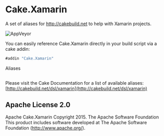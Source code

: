# Cake.Xamarin
A set of aliases for http://cakebuild.net to help with Xamarin projects.

![AppVeyor](https://ci.appveyor.com/api/projects/status/github/redth/Cake.Xamarin)

You can easily reference Cake.Xamarin directly in your build script via a cake addin:

```csharp
#addin "Cake.Xamarin"
```

Aliases
##

Please visit the Cake Documentation for a list of available aliases:
[http://cakebuild.net/dsl/xamarin](http://cakebuild.net/dsl/xamarin)

## Apache License 2.0
Apache Cake.Xamarin Copyright 2015. The Apache Software Foundation This product includes software developed at The Apache Software Foundation (http://www.apache.org/).
